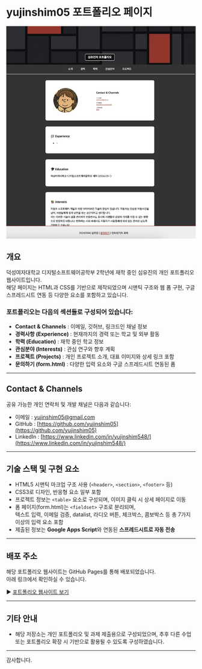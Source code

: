 # yujinshim05 포트폴리오 페이지 
![포트폴리오 미리보기](preview.jpg)

## 개요
덕성여자대학교 디지털소프트웨어공학부 2학년에 재학 중인 심유진의 개인 포트폴리오 웹사이트입니다. <br>
해당 페이지는 HTML과 CSS를 기반으로 제작되었으며 시맨틱 구조와 웹 폼 구현, 구글 스프레드시트 연동 등 다양한 요소를 포함하고 있습니다. 

### 포트폴리오는 다음의 섹션들로 구성되어 있습니다:

- **Contact & Channels** : 이메일, 깃허브, 링크드인 채널 정보
- **경력사항 (Experience)** : 현재까지의 경력 또는 학교 및 외부 활동
- **학력 (Education)** : 재학 중인 학교 정보
- **관심분야 (Interests)** : 관심 연구와 향후 계획
- **프로젝트 (Projects)** : 개인 프로젝트 소개, 대표 이미지와 상세 링크 포함
- **문의하기 (form.html)** : 다양한 입력 요소와 구글 스프레드시트 연동된 폼

---

## Contact & Channels

공유 가능한 개인 연락처 및 개발 채널은 다음과 같습니다:

- 이메일 : yujinshim05@gmail.com  
- GitHub : [https://github.com/yujinshim05](https://github.com/yujinshim05)  
- LinkedIn : [https://www.linkedin.com/in/yujinshim548/](https://www.linkedin.com/in/yujinshim548/)

---

## 기술 스택 및 구현 요소

- HTML5 시맨틱 마크업 구조 사용 (`<header>`, `<section>`, `<footer>` 등)
- CSS3로 디자인, 반응형 요소 일부 포함
- 프로젝트 정보는 `<table>` 요소로 구성되며, 이미지 클릭 시 상세 페이지로 이동
- 폼 페이지(form.html)는 `<fieldset>` 구조로 분리되며,  
  텍스트 입력, 이메일 검증, datalist, 라디오 버튼, 체크박스, 콤보박스 등 총 7가지 이상의 입력 요소 포함
- 제출된 정보는 **Google Apps Script**와 연동된 **스프레드시트로 자동 전송**

---

## 배포 주소

해당 포트폴리오 웹사이트는 GitHub Pages를 통해 배포되었습니다.  
아래 링크에서 확인하실 수 있습니다.

▶ [포트폴리오 웹사이트 보기](https://yujinshim05.github.io/)

---

## 기타 안내

- 해당 저장소는 개인 포트폴리오 및 과제 제출용으로 구성되었으며,
  추후 다른 수업 또는 포트폴리오 확장 시 기반으로 활용될 수 있도록 구성하였습니다.

---

감사합니다.